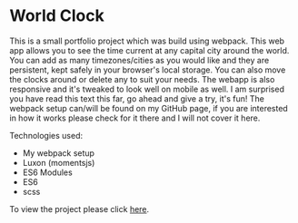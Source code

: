 # World Clock

This is a small portfolio project which was build using webpack. This web app allows you to see the time current at any capital city around the world. You can add as many timezones/cities as you would like and they are persistent, kept safely in your browser's local storage. You can also move the clocks around or delete any to suit your needs. The webapp is also responsive and it's tweaked to look well on mobile as well. I am surprised you have read this text this far, go ahead and give a try, it's fun! The webpack setup can/will be found on my GitHub page, if you are interested in how it works please check for it there and I will not cover it here.

Technologies used: 
* My webpack setup
* Luxon (momentsjs)
* ES6 Modules
* ES6
* scss

To view the project please click [here](https://w3althambition.github.io/world-clock/dist/index.html).